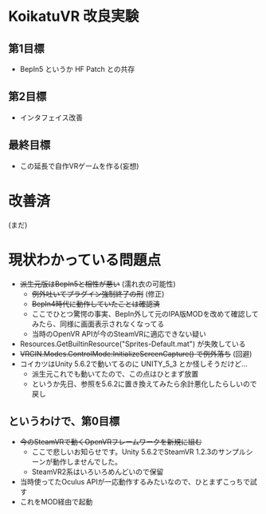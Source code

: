 # KoikatuVR 改良実験

## 第1目標

- BepIn5 というか HF Patch との共存

## 第2目標

- インタフェイス改善

## 最終目標

- この延長で自作VRゲームを作る(妄想)

# 改善済

(まだ)

# 現状わかっている問題点 

- ~~派生元版はBepIn5と相性が悪い~~ (濡れ衣の可能性)
  - ~~例外吐いてプラグイン強制終了の刑~~ (修正)
  - ~~BepIn4時代に動作していたことは確認済~~
  - ここでひとつ驚愕の事実、BepIn外して元のIPA版MODを改めて確認してみたら、同様に画面表示されなくなってる
  - 当時のOpenVR APIが今のSteamVRに適応できない疑い
- Resources.GetBuiltinResource<Material>("Sprites-Default.mat") が失敗している
- ~~VRGIN.Modes.ControlMode:InitializeScreenCapture() で例外落ち~~ (回避)
- コイカツはUnity 5.6.2で動いてるのに UNITY_5_3 とか怪しそうだけど…
  - 派生元これでも動いてたので、この点はひとまず放置
  - というか先日、参照を5.6.2に置き換えてみたら余計悪化したらしいので戻し
  
## というわけで、第0目標

- ~~今のSteamVRで動くOpenVRフレームワークを新規に組む~~
  - ここで悲しいお知らせです。Unity 5.6.2でSteamVR 1.2.3のサンプルシーンが動作しませんでした。
  - SteamVR2系はいろいろめんどいので保留
- 当時使ってたOculus APIが一応動作するみたいなので、ひとまずこっちで試す
- これをMOD経由で起動
